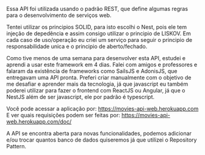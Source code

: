 Essa API foi utilizada usando o padrão REST, que define algumas regras para o desenvolvimento de serviços web.

Tentei utilizar os principios SOLID, para isto escolhi o Nest, pois ele tem injeção de depedência e assim consigo utilizar o principio de LISKOV. Em cada caso de uso/operação eu criei um serviço para seguir o principio de responsabilidade unica e o principio de aberto/fechado.

Como tive menos de uma semana para desenvolver esta API, estudei e aprendi a usar este framework em 4 dias. Falei com amigos e professores e falaram da existência de frameworks como SailsJS e AdonisJS, que entregavam uma API pronta. Preferi criar manualmente com o objetivo de me desafiar e aprender mais da tecnologia, já que javascript eu também poderei utilizar para fazer o frontend com ReactJS ou Angular, já que o NestJS além de ser javascript, ele por padrão é typescript.

Você pode acessar a aplicação por: https://movies-api-web.herokuapp.com
E ver quais requisições podem ser feitas por: https://movies-api-web.herokuapp.com/doc/

A API se encontra aberta para novas funcionalidades, podemos adicionar e/ou trocar quantos banco de dados quiseremos já que utilizei o Repository Pattern.

